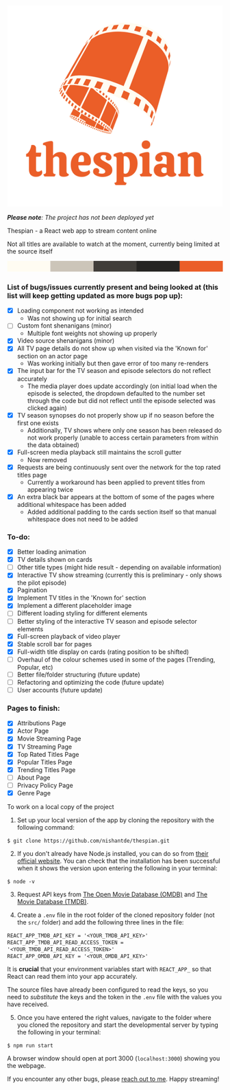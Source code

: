 
![Thespian Logo](./src/assets/logos/thespian-logo-v2.png)

***Please note**: The project has not been deployed yet*

Thespian - a React web app to stream content online

Not all titles are available to watch at the moment, currently being limited at the source itself

![Thespian Primary Colour Scheme](./src/assets/misc/thespian-primary-colour-scheme.png)

### List of bugs/issues currently present and being looked at (this list will keep getting updated as more bugs pop up):
- [x] Loading component not working as intended
    - Was not showing up for initial search
- [ ] Custom font shenanigans (minor)
    - Multiple font weights not showing up properly
- [x] Video source shenanigans (minor)
- [x] All TV page details do not show up when visited via the 'Known for' section on an actor page
    - Was working initially but then gave error of too many re-renders
- [x] The input bar for the TV season and episode selectors do not reflect accurately
    - The media player does update accordingly (on initial load when the episode is selected, the dropdown defaulted to the number set through the code but did not reflect until the episode selected was clicked again)
- [x] TV season synopses do not properly show up if no season before the first one exists
    - Additionally, TV shows where only one season has been released do not work properly (unable to access certain parameters from within the data obtained)
- [x] Full-screen media playback still maintains the scroll gutter
    - Now removed
- [x] Requests are being continuously sent over the network for the top rated titles page
    - Currently a workaround has been applied to prevent titles from appearing twice
- [x] An extra black bar appears at the bottom of some of the pages where additional whitespace has been added
    - Added additional padding to the cards section itself so that manual whitespace does not need to be added

### To-do:
- [x] Better loading animation
- [x] TV details shown on cards
- [ ] Other title types (might hide result - depending on available information)
- [x] Interactive TV show streaming (currently this is preliminary - only shows the pilot episode)
- [x] Pagination
- [x] Implement TV titles in the 'Known for' section
- [x] Implement a different placeholder image
- [ ] Different loading styling for different elements
- [ ] Better styling of the interactive TV season and episode selector elements
- [x] Full-screen playback of video player
- [x] Stable scroll bar for pages
- [x] Full-width title display on cards (rating position to be shifted)
- [ ] Overhaul of the colour schemes used in some of the pages (Trending, Popular, etc)
- [ ] Better file/folder structuring (future update)
- [ ] Refactoring and optimizing the code (future update)
- [ ] User accounts (future update)

### Pages to finish:
- [x] Attributions Page
- [x] Actor Page
- [x] Movie Streaming Page
- [x] TV Streaming Page
- [x] Top Rated Titles Page
- [x] Popular Titles Page
- [x] Trending Titles Page
- [ ] About Page
- [ ] Privacy Policy Page
- [x] Genre Page

To work on a local copy of the project 

1. Set up your local version of the app by cloning the repository with the following command:

```
$ git clone https://github.com/nishantde/thespian.git
```

2. If you don't already have Node.js installed, you can do so from [their official website](https://nodejs.org/en/learn/getting-started/how-to-install-nodejs). You can check that the installation has been successful when it shows the version upon entering the following in your terminal:

```
$ node -v
```

3. Request API keys from [The Open Movie Database (OMDB)](https://www.omdbapi.com/) and [The Movie Database (TMDB)](https://www.themoviedb.org/).

4. Create a ```.env``` file in the root folder of the cloned repository folder (not the ```src/``` folder) and add the following three lines in the file:

```
REACT_APP_TMDB_API_KEY = '<YOUR_TMDB_API_KEY>'
REACT_APP_TMDB_API_READ_ACCESS_TOKEN = '<YOUR_TMDB_API_READ_ACCESS_TOKEN>'
REACT_APP_OMDB_API_KEY = '<YOUR_OMDB_API_KEY>'
```

It is **crucial** that your environment variables start with ```REACT_APP_``` so that React can read them into your app accurately.

The source files have already been configured to read the keys, so you need to *substitute* the keys and the token in the ```.env``` file with the values you have received.

5. Once you have entered the right values, navigate to the folder where you cloned the repository and start the developmental server by typing the following in your terminal:

```
$ npm run start
```

A browser window should open at port 3000 (```localhost:3000```) showing you the webpage.

If you encounter any other bugs, please [reach out to me](https://nishant.work/contact-me). Happy streaming!